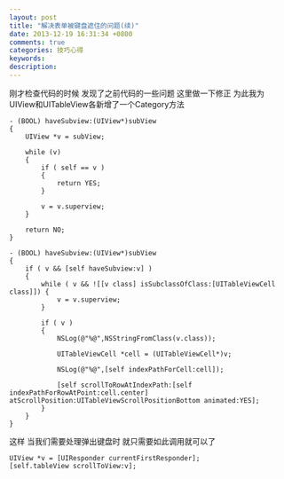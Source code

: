 ```yaml
---
layout: post
title: "解决表单被键盘遮住的问题(续)"
date: 2013-12-19 16:31:34 +0800
comments: true
categories: 技巧心得
keywords: 
description: 
---
```


刚才检查代码的时候 发现了之前代码的一些问题 这里做一下修正 为此我为UIView和UITableView各新增了一个Category方法

``` objc UIView的Category
- (BOOL) haveSubview:(UIView*)subView
{
    UIView *v = subView;
    
    while (v)
    {
        if ( self == v )
        {
            return YES;
        }
        
        v = v.superview;
    }
    
    return NO;
}
```


``` objc UITableVIew的Category方法
- (BOOL) haveSubview:(UIView*)subView
{
    if ( v && [self haveSubview:v] )
    {
        while ( v && ![[v class] isSubclassOfClass:[UITableViewCell class]]) {
            v = v.superview;
        }
        
        if ( v )
        {
            NSLog(@"%@",NSStringFromClass(v.class));
            
            UITableViewCell *cell = (UITableViewCell*)v;
            
            NSLog(@"%@",[self indexPathForCell:cell]);
            
            [self scrollToRowAtIndexPath:[self indexPathForRowAtPoint:cell.center] atScrollPosition:UITableViewScrollPositionBottom animated:YES];
        }
    }
}
```

这样 当我们需要处理弹出键盘时 就只需要如此调用就可以了

``` objc 调用方法
UIView *v = [UIResponder currentFirstResponder];
[self.tableView scrollToView:v];
```


